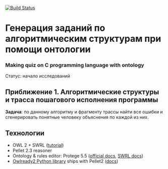[![Build Status](https://travis-ci.com/den1s0v/c_owl.svg?branch=master)](https://travis-ci.com/den1s0v/c_owl)

# Генерация заданий по алгоритмическим структурам при помощи онтологии #
### Making quiz on С programming language with ontology #

Статус: начало исследований

## Приближение 1. Алгоритмические структуры и трасса пошагового исполнения программы

**Задача**: по данному алгоритму и фрагменту трассы найти все ошибки и сгенерировать понятные человеку объяснения по каждой из них.

## Технологии

- OWL 2 + SWRL ([tutorial](http://dior.ics.muni.cz/~makub/owl))
- Pellet 2.3 reasoner
- Ontology & rules editor: Protege 5.5 ([official docs](http://protegeproject.github.io/protege/class-expression-syntax/), [SWRL docs](https://github.com/protegeproject/swrlapi/wiki))
- [Owlready2 Python library](https://pypi.org/project/Owlready2/) ships with Pellet2 ([docs](https://owlready2.readthedocs.io/))


